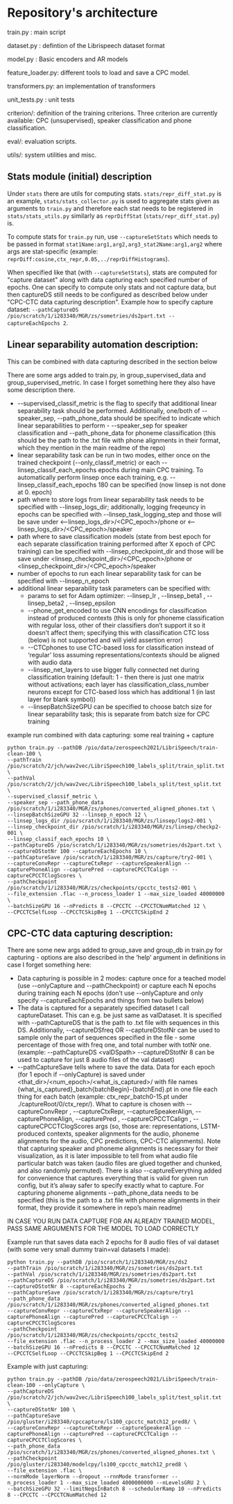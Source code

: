 # Repository's architecture

train.py : main script

dataset.py : defintion of the Librispeech dataset format

model.py : Basic encoders and AR models

feature_loader.py: different tools to load and save a CPC model.

transformers.py: an implementation of transformers

unit_tests.py : unit tests

criterion/: definition of the training criterions. Three criterion are currently available: CPC (unsupervised), speaker classification and phone classification.

eval/: evaluation scripts.

utils/: system utilities and misc.


## Stats module (initial) description

Under `stats` there are utils for computing stats. `stats/repr_diff_stat.py` is an example, `stats/stats_collector.py` is used to aggregate stats given as arguments to `train.py` and therefore each stat needs to be registered in `stats/stats_utils.py` similarly as `reprDiffStat` (`stats/repr_diff_stat.py`) is. 

To compute stats for `train.py` run, use `--captureSetStats` which needs to be passed in format `stat1Name:arg1,arg2,arg3_stat2Name:arg1,arg2` where args are stat-specific (example: `reprDiff:cosine,ctx_repr,0.05,../reprDiffHistograms`).

When specified like that (with `--captureSetStats`), stats are computed for "capture dataset" along with data capturing each specified number of epochs. One can specify to compute only stats and not capture data, but then captureDS still needs to be configured as described below under "CPC-CTC data capturing description". Example how to specify capture dataset: `--pathCaptureDS /pio/scratch/1/i283340/MGR/zs/sometries/ds2part.txt --captureEachEpochs 2`.


## Linear separability automation description:

This can be combined with data capturing described in the section below

There are some args added to train.py, in group_supervised_data and group_supervised_metric. In case I forget something here they also have some description there.
- --supervised_classif_metric is the flag to specify that additional linear separability task should be performed. Additionally, one/both of --speaker_sep, --path_phone_data should be specified to indicate which linear separabilities to perform - --speaker_sep for speaker classification and --path_phone_data for phoneme classification (this should be the path to the .txt file with phone alignments in their format, which they mention in the main readme of the repo)
- linear separability task can be run in two modes, either once on the trained checkpoint (--only_classif_metric) or each --linsep_classif_each_epochs epochs during main CPC training. To automatically perform linsep once each training, e.g. --linsep_classif_each_epochs 180 can be specified (now linsep is not done at 0. epoch)
- path where to store logs from linear separability task needs to be specified with --linsep_logs_dir; additionally, logging freqeuncy in epochs can be specified with --linsep_task_logging_step and those will be save under \<--linsep_logs_dir\>/\<CPC_epoch\>/phone  or \<--linsep_logs_dir\>/\<CPC_epoch\>/speaker
- path where to save classification models (state from best epoch for each separate classification training performed after X epoch of CPC training) can be specified with --linsep_checkpoint_dir and those will be save under \<linsep_checkpoint_dir\>/\<CPC_epoch\>/phone  or \<linsep_checkpoint_dir\>/\<CPC_epoch\>/speaker
- number of epochs to run each linear separability task for can be specified with --linsep_n_epoch
- additional linear separability task parameters can be specified with:
    - params to set for Adam optimizer: --linsep_lr , --linsep_beta1 , --linsep_beta2 , --linsep_epsilon
    - --phone_get_encoded to use CNN encodings for classification instead of produced contexts (this is only for phoneme classification with regular loss, other of their classifiers don’t support it so it doesn’t affect them; specifying this with classification CTC loss (below) is not supported and will yield assertion error)
    - --CTCphones to use CTC-based loss for classification instead of ‘regular’ loss assuming representations/contexts should be aligned with audio data
    - --linsep_net_layers to use bigger fully connected net during classification training (default: 1 - then there is just one matrix without activations; each layer has classification_class_number neurons except for CTC-based loss which has additional 1 (in last layer for blank symbol))
    - --linsepBatchSizeGPU can be specified to choose batch size for linear separability task; this is separate from batch size for CPC training

example run combined with data capturing:
some real training + capture
```
python train.py --pathDB /pio/data/zerospeech2021/LibriSpeech/train-clean-100 \
--pathTrain /pio/scratch/2/jch/wav2vec/LibriSpeech100_labels_split/train_split.txt \
--pathVal /pio/scratch/2/jch/wav2vec/LibriSpeech100_labels_split/test_split.txt \
--supervised_classif_metric \
--speaker_sep --path_phone_data /pio/scratch/1/i283340/MGR/zs/phones/converted_aligned_phones.txt \
--linsepBatchSizeGPU 32 --linsep_n_epoch 12 \
--linsep_logs_dir /pio/scratch/1/i283340/MGR/zs/linsep/logs2-001 \
--linsep_checkpoint_dir /pio/scratch/1/i283340/MGR/zs/linsep/checkp2-001 \
--linsep_classif_each_epochs 10 \
--pathCaptureDS /pio/scratch/1/i283340/MGR/zs/sometries/ds2part.txt \
--captureDStotNr 100 --captureEachEpochs 10 \
--pathCaptureSave /pio/scratch/1/i283340/MGR/zs/capture/try2-001 \
--captureConvRepr --captureCtxRepr --captureSpeakerAlign --capturePhoneAlign --capturePred --captureCPCCTCalign --captureCPCCTClogScores \
--pathCheckpoint /pio/scratch/1/i283340/MGR/zs/checkpoints/cpcctc_tests2-001 \
--file_extension .flac --n_process_loader 1 --max_size_loaded 40000000 \
--batchSizeGPU 16 --nPredicts 8 --CPCCTC --CPCCTCNumMatched 12 \
--CPCCTCSelfLoop --CPCCTCSkipBeg 1 --CPCCTCSkipEnd 2
```


## CPC-CTC data capturing description:

There are some new args added to group_save and group_db in train.py for capturing - options are also described in the ‘help’ argument in definitions in case I forget something here:
- Data capturing is possible in 2 modes: capture once for a teached model (use --onlyCapture and --pathCheckpoint) or capture each N epochs during training each N epochs (don’t use --onlyCapture and only specify --captureEachEpochs and things from two bullets below)
- The data is captured for a separately specified dataset I call captureDataset. This can e.g. be just same as valDataset. It is specified with --pathCaptureDS that is the path to .txt file with sequences in this DS. Additionally, --captureDSfreq OR --captureDStotNr can be used to sample only the part of sequences specified in the file - some percentage of those with freq one, and total number with totNr one. (example: --pathCaptureDS \<valDSpath\> --captureDStotNr 8 can be used to capture for just 8 audio files of the val dataset)
- --pathCaptureSave tells where to save the data. Data for each epoch (for 1 epoch if --onlyCapture) is saved under \<that_dir\>/\<num_epoch\>/\<what_is_captured\>/ with file names {what_is_captured}_batch{batchBegin}-{batchEnd}.pt in one file each thing for each batch (example: ctx_repr_batch0-15.pt under ./captureRoot/0/ctx_repr/). What to capture is chosen with --captureConvRepr , --captureCtxRepr, --captureSpeakerAlign, --capturePhoneAlign, --capturePred , --captureCPCCTCalign , --captureCPCCTClogScores args (so, those are: representations, LSTM-produced contexts, speaker alignments for the audio, phoneme alignments for the audio, CPC predictions, CPC-CTC alignments). Note that capturing speaker and phoneme alignments is necessary for their visualization, as it is later impossible to tell from what audio file particular batch was taken (audio files are glued together and chunked, and also randomly permuted). There is also --captureEverything added for convenience that captures everything that is valid for given run config, but it’s alway safer to specify exactly what to capture. For capturing phoneme alignments --path_phone_data needs to be specified (this is the path to a .txt file with phoneme alignments in their format, they provide it somewhere in repo’s main readme)

IN CASE YOU RUN DATA CAPTURE FOR AN ALREADY TRAINED MODEL, PASS SAME ARGUMENTS FOR THE MODEL TO LOAD CORRECTLY

Example run that saves data each 2 epochs for 8 audio files of val dataset (with some very small dummy train=val datasets I made):
```
python train.py --pathDB /pio/scratch/1/i283340/MGR/zs/ds2
--pathTrain /pio/scratch/1/i283340/MGR/zs/sometries/ds2part.txt
--pathVal /pio/scratch/1/i283340/MGR/zs/sometries/ds2part.txt
--pathCaptureDS /pio/scratch/1/i283340/MGR/zs/sometries/ds2part.txt
--captureDStotNr 8 --captureEachEpochs 2
--pathCaptureSave /pio/scratch/1/i283340/MGR/zs/capture/try1
--path_phone_data /pio/scratch/1/i283340/MGR/zs/phones/converted_aligned_phones.txt
--captureConvRepr --captureCtxRepr --captureSpeakerAlign --capturePhoneAlign --capturePred --captureCPCCTCalign --captureCPCCTClogScores
--pathCheckpoint /pio/scratch/1/i283340/MGR/zs/checkpoints/cpcctc_tests2
--file_extension .flac --n_process_loader 2 --max_size_loaded 40000000
--batchSizeGPU 16 --nPredicts 8 --CPCCTC --CPCCTCNumMatched 12
--CPCCTCSelfLoop --CPCCTCSkipBeg 1 --CPCCTCSkipEnd 2
```

Example with just capturing:
```
python train.py --pathDB /pio/data/zerospeech2021/LibriSpeech/train-clean-100 --onlyCapture \
--pathCaptureDS /pio/scratch/2/jch/wav2vec/LibriSpeech100_labels_split/test_split.txt \
--captureDStotNr 100 \
--pathCaptureSave /pio/gluster/i283340/cpccapture/ls100_cpcctc_match12_pred8/ \
--captureConvRepr --captureCtxRepr --captureSpeakerAlign --capturePhoneAlign --capturePred --captureCPCCTCalign --captureCPCCTClogScores \
--path_phone_data /pio/scratch/1/i283340/MGR/zs/phones/converted_aligned_phones.txt \
--pathCheckpoint /pio/gluster/i283340/modelcpy/ls100_cpcctc_match12_pred8 \
--file_extension .flac \
--normMode layerNorm --dropout --rnnMode transformer --n_process_loader 1 --max_size_loaded 4000000000 --nLevelsGRU 2 \
--batchSizeGPU 32 --limitNegsInBatch 8 --schedulerRamp 10 --nPredicts 8 --CPCCTC --CPCCTCNumMatched 12
```